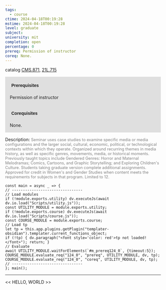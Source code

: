 ```yaml
---
tags:
  - course
ctime: 2024-04-18T00:19:28
mstime: 2024-04-18T00:19:28
level: graduate
subject: 
university: mit
completion: open
percentage: 0
prereq: Permission of instructor
coreq: None.
---
```


catalog [CMS.871](http://student.mit.edu/catalog/mCMSa.html#CMS.871), [21L.715](http://student.mit.edu/catalog/m21La.html#21L.715)

<span style="display: block; padding: 15px; background-color: rgb(100, 100, 100, 0.2);"><font id="m_prereq124_0" style="display: block; font-family: Arial, sans-serif; font-weight: bold; padding: 5px">Prerequisites</font><br><span id="prereq124_0">Permission of instructor</span></span>
<span style="display: block; padding: 15px; background-color: rgb(100, 100, 100, 0.2);"><font id="m_coreq124_0" style="display: block; font-family: Arial, sans-serif; font-weight: bold; padding: 5px">Corequisites</font><br><span id="coreq124_0">None.</span></span>

<font style="">Description:</font>
<font style="color: grey; font-size: 0.8rem;">Seminar uses case studies to examine specific media or media configurations and the larger social, cultural, economic, political, or technological contexts within which they operate. Organized around recurring themes in media history, as well as specific genres, movements, media, or historical moments. Previously taught topics include Gendered Genres: Horror and Maternal Melodramas; Comics, Cartoons, and Graphic Storytelling; and Exploring Children's Culture. Students taking graduate version complete additional assignments. Approved for credit in Women's and Gender Studies when content meets the requirements for subjects in that program. Limited to 12.</font>

```dataviewjs
const main = async _ => {
// --------------------------------
// Load modules
if (!module.exports.utility) dv.executeJs(await dv.io.load("Scripts/utility.js"));
const UTILITY_MODULE = module.exports.utility;
if (!module.exports.course) dv.executeJs(await dv.io.load("Scripts/course.js"));
const COURSE_MODULE = module.exports.course;
// Load tp
let tp = this.app.plugins.getPlugin("templater-obsidian").templater.current_functions_object;
if (!tp) { dv.paragraph("<font style='color: red'>tp not loaded!</font>"); return; }
// Evaluate
await UTILITY_MODULE.waitForElements(`#m_prereq124_0`, {timeout:5});
COURSE_MODULE.evaluate_req("124_0", "prereq", UTILITY_MODULE, dv, tp);
COURSE_MODULE.evaluate_req("124_0", "coreq", UTILITY_MODULE, dv, tp);
// --------------------------------
}; main();
```

---

<< HELLO, WORLD >>
